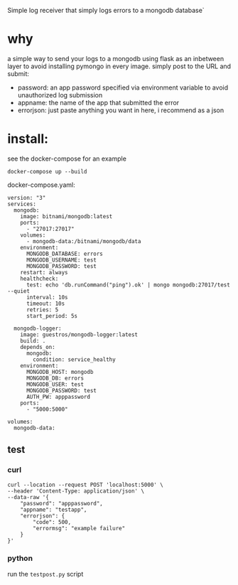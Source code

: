 Simple log receiver that simply logs errors to a mongodb database`

# why

a simple way to send your logs to a mongodb using flask as an inbetween layer to avoid installing pymongo in every image. simply post to the URL and submit:

- password: an app password specified via environment variable to avoid unauthorized log submission
- appname: the name of the app that submitted the error
- errorjson: just paste anything you want in here, i recommend as a json

# install:

see the docker-compose for an example

`docker-compose up --build`

docker-compose.yaml:

```
version: "3"
services:
  mongodb:
    image: bitnami/mongodb:latest
    ports:
      - "27017:27017"
    volumes:
      - mongodb-data:/bitnami/mongodb/data
    environment:
      MONGODB_DATABASE: errors
      MONGODB_USERNAME: test
      MONGODB_PASSWORD: test
    restart: always
    healthcheck:
      test: echo 'db.runCommand("ping").ok' | mongo mongodb:27017/test --quiet
      interval: 10s
      timeout: 10s
      retries: 5
      start_period: 5s

  mongodb-logger:
    image: guestros/mongodb-logger:latest
    build: .
    depends_on: 
      mongodb:
        condition: service_healthy
    environment: 
      MONGODB_HOST: mongodb
      MONGODB_DB: errors
      MONGODB_USER: test
      MONGODB_PASSWORD: test
      AUTH_PW: apppassword
    ports:
      - "5000:5000"

volumes:
  mongodb-data:
```


## test

### curl

```
curl --location --request POST 'localhost:5000' \
--header 'Content-Type: application/json' \
--data-raw '{
    "password": "apppassword",
    "appname": "testapp",
    "errorjson": {
        "code": 500,
        "errormsg": "example failure"
    }
}'
```

### python

run the `testpost.py` script